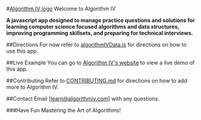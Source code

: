 #[Algorithm IV logo](http://www.algorithmiv.com/images/favicon.png) Welcome to Algorithm IV

**A javascript app designed to manage practice questions and solutions for learning computer science focused algorithms and data structures, improving programming skillsets, and preparing for technical interviews.**

##Directions
For now refer to [algorithmIVData.js](https://github.com/imaginate/algorithmIV/blob/master/src/algorithmIVData.min.js#L11-36) for directions on how to use this app.

##Live Example
You can go to [Algorithm IV's website](http://www.algorithmiv.com/demo) to view a live demo of this app.

##Contributing
Refer to [CONTRIBUTING.md](https://github.com/imaginate/algorithmIV/blob/master/CONTRIBUTING.md) for directions on how to add more to Algorithm IV.

##Contact
Email [learn@algorithmiv.com] with any questions.

###Have Fun Mastering the Art of Algorithms!